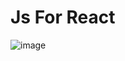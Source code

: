 # Js For React
![image](https://user-images.githubusercontent.com/52834318/184520056-daa9133a-aba9-4518-8c41-8f4b7564be6e.png)
